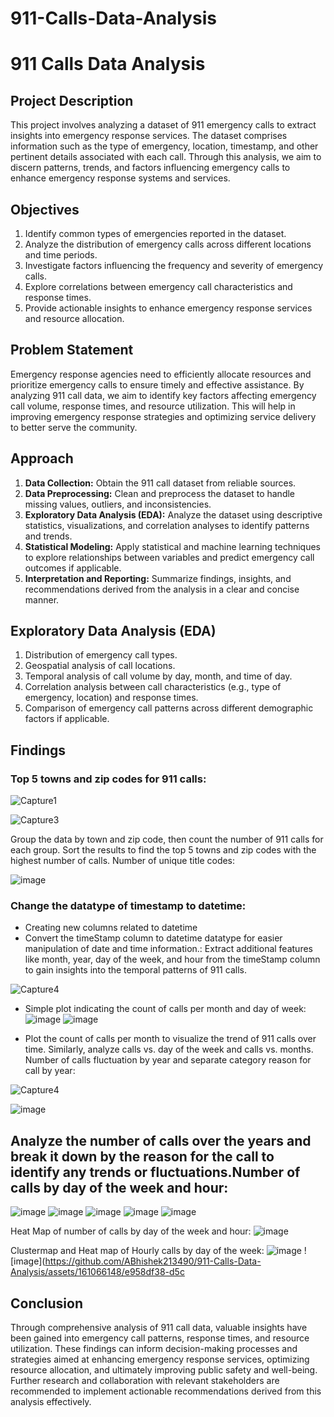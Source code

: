 # 911-Calls-Data-Analysis

# 911 Calls Data Analysis

## Project Description
This project involves analyzing a dataset of 911 emergency calls to extract insights into emergency response services. The dataset comprises information such as the type of emergency, location, timestamp, and other pertinent details associated with each call. Through this analysis, we aim to discern patterns, trends, and factors influencing emergency calls to enhance emergency response systems and services.

## Objectives
1. Identify common types of emergencies reported in the dataset.
2. Analyze the distribution of emergency calls across different locations and time periods.
3. Investigate factors influencing the frequency and severity of emergency calls.
4. Explore correlations between emergency call characteristics and response times.
5. Provide actionable insights to enhance emergency response services and resource allocation.

## Problem Statement
Emergency response agencies need to efficiently allocate resources and prioritize emergency calls to ensure timely and effective assistance. By analyzing 911 call data, we aim to identify key factors affecting emergency call volume, response times, and resource utilization. This will help in improving emergency response strategies and optimizing service delivery to better serve the community.

## Approach
1. **Data Collection:** Obtain the 911 call dataset from reliable sources.
2. **Data Preprocessing:** Clean and preprocess the dataset to handle missing values, outliers, and inconsistencies.
3. **Exploratory Data Analysis (EDA):** Analyze the dataset using descriptive statistics, visualizations, and correlation analyses to identify patterns and trends.
4. **Statistical Modeling:** Apply statistical and machine learning techniques to explore relationships between variables and predict emergency call outcomes if applicable.
5. **Interpretation and Reporting:** Summarize findings, insights, and recommendations derived from the analysis in a clear and concise manner.

## Exploratory Data Analysis (EDA)
1. Distribution of emergency call types.
2. Geospatial analysis of call locations.
3. Temporal analysis of call volume by day, month, and time of day.
4. Correlation analysis between call characteristics (e.g., type of emergency, location) and response times.
5. Comparison of emergency call patterns across different demographic factors if applicable.

## Findings


### Top 5 towns and zip codes for 911 calls:

![Capture1](https://github.com/ABhishek213490/911-Calls-Data-Analysis/assets/161066148/2d2cd275-d85a-44ff-8f79-3df3e79bc7a8)

![Capture3](https://github.com/ABhishek213490/911-Calls-Data-Analysis/assets/161066148/4e07a731-2468-42b8-8158-d532915b504e)

Group the data by town and zip code, then count the number of 911 calls for each group. Sort the results to find the top 5 towns and zip codes with the highest number of calls.
Number of unique title codes:

![image](https://github.com/ABhishek213490/911-Calls-Data-Analysis/assets/161066148/57309836-1ba2-4791-9fd7-08666379f75a)

###  Change the datatype of timestamp to datetime:
- Creating new columns related to datetime
- Convert the timeStamp column to datetime datatype for easier manipulation of date and time information.:
Extract additional features like month, year, day of the week, and hour from the timeStamp column to gain insights into the temporal patterns of 911 calls.

![Capture4](https://github.com/ABhishek213490/911-Calls-Data-Analysis/assets/161066148/28c00f68-3a2e-4fcd-8cbd-b892c568b6d8)

-  Simple plot indicating the count of calls per month and day of week:
   ![image](https://github.com/ABhishek213490/911-Calls-Data-Analysis/assets/161066148/464430b9-ebda-49a5-84a2-aa2a02ef7eba)
   ![image](https://github.com/ABhishek213490/911-Calls-Data-Analysis/assets/161066148/5b97ae50-61b4-4788-b4e8-04ba8b12163c)



- Plot the count of calls per month to visualize the trend of 911 calls over time. Similarly, analyze calls vs. day of the week and calls vs. months.
 Number of calls fluctuation by year and separate category reason for call by year:

![Capture4](https://github.com/ABhishek213490/911-Calls-Data-Analysis/assets/161066148/157b327b-f65c-41bf-b960-0b5f841645a2)


![image](https://github.com/ABhishek213490/911-Calls-Data-Analysis/assets/161066148/1e7d4c07-328b-40f9-add0-dd5b7f7fb52d)


## Analyze the number of calls over the years and break it down by the reason for the call to identify any trends or fluctuations.Number of calls by day of the week and hour:
![image](https://github.com/ABhishek213490/911-Calls-Data-Analysis/assets/161066148/ee5df551-4f74-485b-b419-fbfb09ac7756)
![image](https://github.com/ABhishek213490/911-Calls-Data-Analysis/assets/161066148/abbaa26e-2796-4d1e-8a68-6a8552fcf5c3)
![image](https://github.com/ABhishek213490/911-Calls-Data-Analysis/assets/161066148/c702af2f-ac12-4bbf-a8aa-4a9d8c64526d)
![image](https://github.com/ABhishek213490/911-Calls-Data-Analysis/assets/161066148/0b8e8f45-aeb2-43ec-8001-7ed93aae5698)
![image](https://github.com/ABhishek213490/911-Calls-Data-Analysis/assets/161066148/2b4e621b-9e05-437d-801d-f09eb454d082)


Heat Map of number of calls by day of the week and hour:
![image](https://github.com/ABhishek213490/911-Calls-Data-Analysis/assets/161066148/b4f154a2-49df-44a1-b049-537ca267bfc8)


Clustermap and Heat map of Hourly calls by day of the week:
![image](https://github.com/ABhishek213490/911-Calls-Data-Analysis/assets/161066148/190af5ff-7264-4658-bcf5-b5a71e78c0b6)
![image](https://github.com/ABhishek213490/911-Calls-Data-Analysis/assets/161066148/e958df38-d5c


## Conclusion
Through comprehensive analysis of 911 call data, valuable insights have been gained into emergency call patterns, response times, and resource utilization. These findings can inform decision-making processes and strategies aimed at enhancing emergency response services, optimizing resource allocation, and ultimately improving public safety and well-being. Further research and collaboration with relevant stakeholders are recommended to implement actionable recommendations derived from this analysis effectively.
